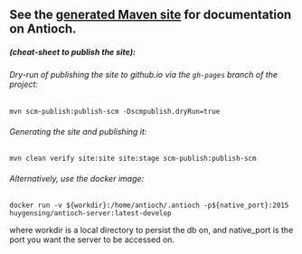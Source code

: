 See the [generated Maven site](http://huygensING.github.io/antioch) for documentation on Antioch.
------

##### (cheat-sheet to publish the site):

###### Dry-run of publishing the site to github.io via the `gh-pages` branch of the project:
	mvn scm-publish:publish-scm -Dscmpublish.dryRun=true

###### Generating the site and publishing it:
    mvn clean verify site:site site:stage scm-publish:publish-scm

###### Alternatively, use the docker image:
    docker run -v ${workdir}:/home/antioch/.antioch -p${native_port}:2015 huygensing/antioch-server:latest-develop

where workdir is a local directory to persist the db on, and native_port is the port you want the server to be accessed on.
 